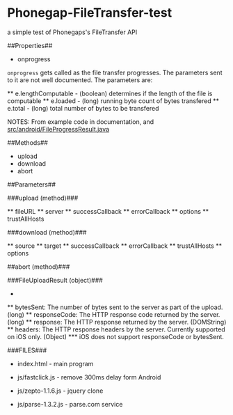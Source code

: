 # Phonegap-FileTransfer-test
a simple test of Phonegaps's FileTransfer API


##Properties##

* onprogress

`onprogress` gets called as the file transfer progresses. The parameters sent to it are not well documented. The parameters are:

** e.lengthComputable - (boolean) determines if the length of the file is computable
** e.loaded - (long) running byte count of bytes transfered
** e.total - (long) total number of bytes to be transfered

NOTES: From example code in documentation, and [src/android/FileProgressResult.java](https://github.com/apache/cordova-plugin-file-transfer/blob/16249c2f7ac53cb593e11eeae180066a88a28271/src/android/FileProgressResult.java)

##Methods##

* upload
* download
* abort

##Parameters##

###upload (method)###

** fileURL
** server
** successCallback
** errorCallback
** options
** trustAllHosts

###download (method)###

** source
** target
** successCallback
** errorCallback
** trustAllHosts
** options

##abort (method)###


###FileUploadResult (object)###

*
** bytesSent: The number of bytes sent to the server as part of the upload. (long)
** responseCode: The HTTP response code returned by the server. (long)
** response: The HTTP response returned by the server. (DOMString)
** headers: The HTTP response headers by the server. Currently supported on iOS only. (Object)
*** iOS does not support responseCode or bytesSent.


###FILES###

* index.html - main program

* js/fastclick.js - remove 300ms delay form Android
* js/zepto-1.1.6.js - jquery clone
* js/parse-1.3.2.js - parse.com service
